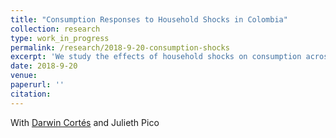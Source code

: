 ```yaml
---
title: "Consumption Responses to Household Shocks in Colombia"
collection: research
type: work_in_progress
permalink: /research/2018-9-20-consumption-shocks
excerpt: 'We study the effects of household shocks on consumption across different goods in rural Colombia, using a panel dataset of households. We contrast the estimated effects to those obtained using a structural model of demand.'
date: 2018-9-20
venue: 
paperurl: ''
citation: 
---
```

With [Darwin Cortés](https://http://www.urosario.edu.co/Profesores/Listado-de-profesores/C/Cortes-Cortes-Darwin/) and Julieth Pico

